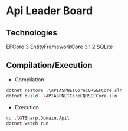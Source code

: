 # Api Leader Board

## Technologies
EFCore 3
EntityFrameworkCore 3.1.2
SQLite

## Compilation/Execution

- Compilation
```sh
dotnet restore .\APIASPNETCoreCQRSEFCore.sln
dotnet build .\APIASPNETCoreCQRSEFCore.sln
```

- Execution
```sh
cd .\GTSharp.Domain.Api\
dotnet watch run 
```
